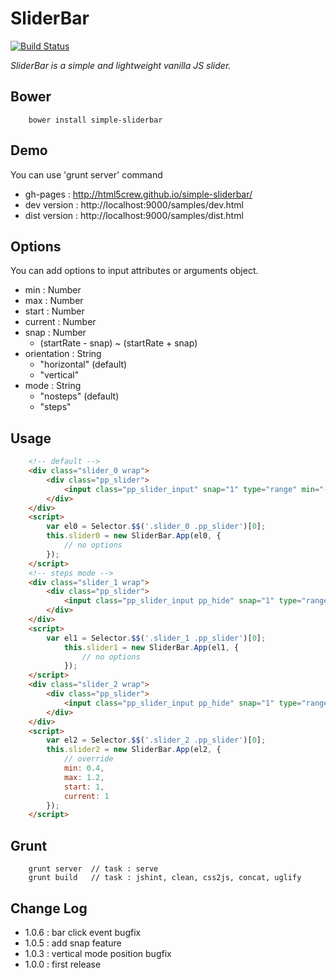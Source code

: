 # SliderBar
[![Build Status](https://travis-ci.org/html5crew/simple-sliderbar.svg?branch=master)](https://travis-ci.org/html5crew/simple-sliderbar)

*SliderBar is a simple and lightweight vanilla JS slider.*
	
## Bower
```
	bower install simple-sliderbar
```


## Demo
You can use 'grunt server' command
 * gh-pages : http://html5crew.github.io/simple-sliderbar/
 * dev version : http://localhost:9000/samples/dev.html
 * dist version	: http://localhost:9000/samples/dist.html


## Options
You can add options to input attributes or arguments object.
 - min : Number
 - max : Number
 - start : Number
 - current : Number
 - snap : Number
 	- (startRate - snap) ~ (startRate + snap)
 - orientation : String
    - "horizontal" (default)
    - "vertical"
 - mode : String
    - "nosteps" (default)
    - "steps"


## Usage
```html
	<!-- default -->
	<div class="slider_0 wrap">
		<div class="pp_slider">
			<input class="pp_slider_input" snap="1" type="range" min="-100" max="100" step="1" start="0" style="display:none">
		</div>
	</div>
	<script>
		var el0 = Selector.$$('.slider_0 .pp_slider')[0];
		this.slider0 = new SliderBar.App(el0, {
			// no options
		});
	</script>
	<!-- steps mode -->
	<div class="slider_1 wrap">
		<div class="pp_slider">
			<input class="pp_slider_input pp_hide" snap="1" type="range" min="-5" max="5" step="1" start="0" mode="steps" style="display:none">
		</div>
	</div>
	<script>
		var el1 = Selector.$$('.slider_1 .pp_slider')[0];
        	this.slider1 = new SliderBar.App(el1, {
        		// no options
        	});
	</script>
	<div class="slider_2 wrap">
		<div class="pp_slider">
			<input class="pp_slider_input pp_hide" snap="1" type="range" min="-5" max="5" step="0.0025" start="0" style="display:none">
		</div>
	</div>
	<script>
		var el2 = Selector.$$('.slider_2 .pp_slider')[0];
    	this.slider2 = new SliderBar.App(el2, {
    		// override
    		min: 0.4, 
    		max: 1.2, 
    		start: 1, 
    		current: 1
    	});
	</script>
```


## Grunt
```
	grunt server  // task : serve
	grunt build   // task : jshint, clean, css2js, concat, uglify
```


## Change Log
* 1.0.6 : bar click event bugfix
* 1.0.5 : add snap feature
* 1.0.3 : vertical mode position bugfix
* 1.0.0 : first release
